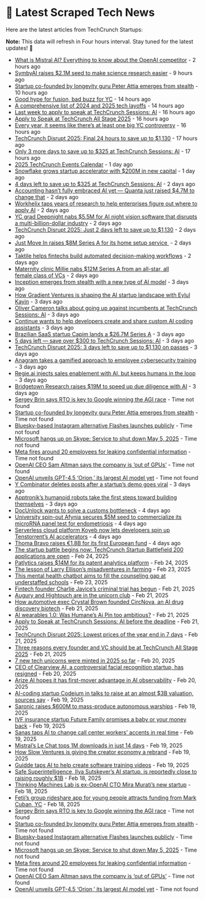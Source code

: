 
# 📰 Latest Scraped Tech News

Here are the latest articles from TechCrunch Startups:

**Note:** This data will refresh in Four hours interval. Stay tuned for the latest updates! 🔄
- [What is Mistral AI? Everything to know about the OpenAI competitor](https://techcrunch.com/2025/02/28/what-is-mistral-ai-everything-to-know-about-the-openai-competitor/) - 2 hours ago
- [SymbyAI raises $2.1M seed to make science research easier](https://techcrunch.com/2025/02/28/symbyai-raises-2-1m-seed-to-make-science-research-easier/) - 9 hours ago
- [Startup co-founded by longevity guru Peter Attia emerges from stealth](https://techcrunch.com/2025/02/28/startup-co-founded-by-longevity-guru-peter-attia-emerges-from-stealth/) - 10 hours ago
- [Good hype for fusion, bad buzz for YC](https://techcrunch.com/2025/02/28/good-hype-for-fusion-bad-buzz-for-yc/) - 14 hours ago
- [A comprehensive list of 2024 and 2025 tech layoffs](https://techcrunch.com/2025/02/28/tech-layoffs-2024-list/) - 14 hours ago
- [Last week to apply to speak at TechCrunch Sessions: AI](https://techcrunch.com/2025/02/28/last-week-to-apply-to-speak-at-techcrunch-sessions-ai/) - 16 hours ago
- [Apply to Speak at TechCrunch All Stage 2025](https://techcrunch.com/2025/02/28/apply-to-speak-at-techcrunch-all-stage-2025/) - 16 hours ago
- [Every year, it seems like there’s at least one big YC controversy](https://techcrunch.com/podcast/every-year-it-seems-like-theres-at-least-one-big-yc-controversy/) - 16 hours ago
- [TechCrunch Disrupt 2025: Final 24 hours to save up to $1,130](https://techcrunch.com/2025/02/28/techcrunch-disrupt-2025-final-hours-to-save-up-to-1130/) - 17 hours ago
- [Only 3 more days to save up to $325 at TechCrunch Sessions: AI](https://techcrunch.com/2025/02/28/only-3-more-days-to-save-up-to-325-at-techcrunch-sessions-ai/) - 17 hours ago
- [2025 TechCrunch Events Calendar](https://techcrunch.com/2025/02/27/2025-techcrunch-events-calendar/) - 1 day ago
- [Snowflake grows startup accelerator with $200M in new capital](https://techcrunch.com/2025/02/27/snowflake-grows-startup-accelerator-with-200m-in-new-capital/) - 1 day ago
- [4 days left to save up to $325 at TechCrunch Sessions: AI](https://techcrunch.com/2025/02/27/4-days-left-to-save-up-to-325-at-techcrunch-sessions-ai/) - 2 days ago
- [Accounting hasn’t fully embraced AI yet — Quanta just raised $4.7M to change that](https://techcrunch.com/2025/02/27/accounting-hasnt-fully-embraced-ai-yet-quanta-just-raised-4-7m-to-change-that/) - 2 days ago
- [Workhelix taps years of research to help enterprises figure out where to apply AI](https://techcrunch.com/2025/02/27/workhelix-taps-years-of-research-to-help-enterprises-figure-out-where-to-apply-ai/) - 2 days ago
- [YC grad Deepnight nabs $5.5M for AI night vision software that disrupts a multi-billion-dollar industry](https://techcrunch.com/2025/02/27/yc-grad-deepnight-nabs-5-5m-for-ai-night-vision-software-that-disrupts-a-multi-billion-dollar-industry/) - 2 days ago
- [TechCrunch Disrupt 2025: Just 2 days left to save up to $1,130](https://techcrunch.com/2025/02/27/techcrunch-disrupt-2025-just-2-days-left-to-save-up-to-1130/) - 2 days ago
- [Just Move In raises $8M Series A for its home setup service ](https://techcrunch.com/2025/02/27/just-move-in-raises-8m-series-a-for-its-home-setup-service/) - 2 days ago
- [Taktile helps fintechs build automated decision-making workflows](https://techcrunch.com/2025/02/27/taktile-helps-fintechs-build-automated-decision-making-workflows/) - 2 days ago
- [Maternity clinic Millie nabs $12M Series A from an all-star, all female class of VCs](https://techcrunch.com/2025/02/26/maternity-clinic-millie-nabs-12m-series-a-from-an-all-star-all-female-class-of-vcs/) - 2 days ago
- [Inception emerges from stealth with a new type of AI model](https://techcrunch.com/2025/02/26/inception-emerges-from-stealth-with-a-new-type-of-ai-model/) - 3 days ago
- [How Gradient Ventures is shaping the AI startup landscape with Eylul Kayin](https://techcrunch.com/podcast/how-gradient-ventures-is-shaping-the-ai-startup-landscape-with-eylul-kayin/) - 3 days ago
- [Oliver Cameron talks about going up against incumbents at TechCrunch Sessions: AI](https://techcrunch.com/2025/02/26/founders-talk-about-going-up-against-incumbents-at-techcrunch-sessions-ai/) - 3 days ago
- [Continue wants to help developers create and share custom AI coding assistants](https://techcrunch.com/2025/02/26/continue-wants-to-help-developers-create-and-share-custom-ai-coding-assistants/) - 3 days ago
- [Brazilian SaaS startup Capim lands a $26.7M Series A](https://techcrunch.com/2025/02/26/capim-a-brazilian-bnpl-startup-for-dental-services-lands-a-26-7m-series-a/) - 3 days ago
- [5 days left — save over $300 to TechCrunch Sessions: AI](https://techcrunch.com/2025/02/26/5-days-left-save-over-300-to-techcrunch-sessions-ai/) - 3 days ago
- [TechCrunch Disrupt 2025: 3 days left to save up to $1,130 on passes](https://techcrunch.com/2025/02/26/techcrunch-disrupt-2025-3-days-left-to-save-up-to-1130-on-passes/) - 3 days ago
- [Anagram takes a gamified approach to employee cybersecurity training](https://techcrunch.com/2025/02/26/anagram-takes-a-gamified-approach-to-employee-cybersecurity-training/) - 3 days ago
- [Regie.ai injects sales enablement with AI, but keeps humans in the loop](https://techcrunch.com/2025/02/26/regie-ai-injects-sales-enablement-with-ai-but-keeps-humans-in-the-loop/) - 3 days ago
- [Bridgetown Research raises $19M to speed up due diligence with AI](https://techcrunch.com/2025/02/26/bridgetown-research-raises-19m-to-speed-up-due-diligence-with-ai/) - 3 days ago
- [Sergey Brin says RTO is key to Google winning the AGI race](https://techcrunch.com/2025/02/28/sergey-brin-says-rto-is-key-to-google-winning-the-agi-race/) - Time not found
- [Startup co-founded by longevity guru Peter Attia emerges from stealth](https://techcrunch.com/2025/02/28/startup-co-founded-by-longevity-guru-peter-attia-emerges-from-stealth/) - Time not found
- [Bluesky-based Instagram alternative Flashes launches publicly](https://techcrunch.com/2025/02/28/bluesky-based-instagram-alternative-flashes-launches-publicly/) - Time not found
- [Microsoft hangs up on Skype: Service to shut down May 5, 2025](https://techcrunch.com/2025/02/28/microsoft-hangs-up-on-skype-service-to-shut-down-may-5-2025/) - Time not found
- [Meta fires around 20 employees for leaking confidential information](https://techcrunch.com/2025/02/27/meta-fires-around-20-employees-for-leaking-confidential-information/) - Time not found
- [OpenAI CEO Sam Altman says the company is ‘out of GPUs’](https://techcrunch.com/2025/02/27/openai-ceo-sam-altman-says-the-company-is-out-of-gpus/) - Time not found
- [OpenAI unveils GPT-4.5 ‘Orion,’ its largest AI model yet](https://techcrunch.com/2025/02/27/openai-unveils-gpt-4-5-orion-its-largest-ai-model-yet/) - Time not found
- [Y Combinator deletes posts after a startup’s demo goes viral](https://techcrunch.com/2025/02/25/y-combinator-deletes-posts-after-a-startups-demo-goes-viral/) - 3 days ago
- [Apptronik’s humanoid robots take the first steps toward building themselves](https://techcrunch.com/2025/02/25/apptroniks-humanoid-robots-take-the-first-steps-toward-building-themselves/) - 3 days ago
- [DocUnlock wants to solve a customs bottleneck](https://techcrunch.com/2025/02/25/docunlock-wants-to-solve-a-customs-bottleneck/) - 4 days ago
- [University spin-out Afynia secures $5M seed to commercialize its microRNA panel test for endometriosis](https://techcrunch.com/2025/02/25/university-spin-out-afynia-secures-5m-seed-to-commercialize-its-microrna-panel-test-for-endometriosis/) - 4 days ago
- [Serverless cloud platform Koyeb now lets developers spin up Tenstorrent’s AI accelerators](https://techcrunch.com/2025/02/25/serverless-cloud-platform-koyeb-lets-developers-spin-up-tenstorrent-ai-accelerators/) - 4 days ago
- [Thoma Bravo raises €1.8B for its first European fund](https://techcrunch.com/2025/02/25/thoma-bravo-raises-e1-8b-for-its-first-european-fund/) - 4 days ago
- [The startup battle begins now: TechCrunch Startup Battlefield 200 applications are open](https://techcrunch.com/2025/02/24/the-startup-battle-begins-now-techcrunch-startup-battlefield-200-applications-are-now-open/) - Feb 24, 2025
- [Patlytics raises $14M for its patent analytics platform](https://techcrunch.com/2025/02/24/patlytics-raises-14m-series-a-funding-for-its-patent-analytics-platform/) - Feb 24, 2025
- [The lesson of Larry Ellison’s misadventures in farming](https://techcrunch.com/2025/02/23/the-lesson-of-larry-ellisons-misadventures-in-farming/) - Feb 23, 2025
- [This mental health chatbot aims to fill the counseling gap at understaffed schools](https://techcrunch.com/2025/02/23/this-mental-health-chatbot-aims-to-fill-the-counseling-gap-at-understaffed-schools/) - Feb 23, 2025
- [Fintech founder Charlie Javice’s criminal trial has begun](https://techcrunch.com/2025/02/21/fintech-founder-charlie-javices-criminal-trial-has-begun/) - Feb 21, 2025
- [Augury and Hightouch are in the unicorn club](https://techcrunch.com/2025/02/21/augury-and-hightouch-joined-the-unicorn-club/) - Feb 21, 2025
- [How automotive exec Crystal Brown founded CircNova, an AI drug discovery biotech](https://techcrunch.com/2025/02/21/how-automotive-exec-crystal-brown-founded-circnova-an-ai-drug-discovery-biotech/) - Feb 21, 2025
- [AI wearables 1.0: Was Humane’s Ai Pin too ambitious?](https://techcrunch.com/podcast/ai-wearables-1-0-was-humanes-ai-pin-too-ambitious/) - Feb 21, 2025
- [Apply to Speak at TechCrunch Sessions: AI before the deadline](https://techcrunch.com/2025/02/21/apply-to-speak-at-techcrunch-sessions-ai-before-the-deadline/) - Feb 21, 2025
- [TechCrunch Disrupt 2025: Lowest prices of the year end in 7 days](https://techcrunch.com/2025/02/21/techcrunch-disrupt-2025-lowest-prices-of-the-year-end-in-7-days/) - Feb 21, 2025
- [Three reasons every founder and VC should be at TechCrunch All Stage 2025](https://techcrunch.com/2025/02/21/3-big-reasons-to-attend-techcrunch-all-stage-2025-if-you-are-a-founder-or-vc/) - Feb 21, 2025
- [7 new tech unicorns were minted in 2025 so far](https://techcrunch.com/2025/02/20/7-new-tech-unicorns-were-minted-in-2025-so-far/) - Feb 20, 2025
- [CEO of Clearview AI, a controversial facial recognition startup, has resigned](https://techcrunch.com/2025/02/20/ceo-of-clearview-ai-a-controversial-facial-recognition-startup-has-resigned/) - Feb 20, 2025
- [Arize AI hopes it has first-mover advantage in AI observability](https://techcrunch.com/2025/02/20/arize-ai-hopes-it-has-first-mover-advantage-in-ai-observability/) - Feb 20, 2025
- [AI-coding startup Codeium in talks to raise at an almost $3B valuation, sources say](https://techcrunch.com/2025/02/19/ai-coding-startup-codeium-in-talks-to-raise-at-an-almost-3b-valuation-sources-say/) - Feb 19, 2025
- [Saronic raises $600M to mass-produce autonomous warships](https://techcrunch.com/2025/02/19/saronic-raises-600m-to-mass-produce-autonomous-warships/) - Feb 19, 2025
- [IVF insurance startup Future Family promises a baby or your money back](https://techcrunch.com/2025/02/19/ivf-insurance-startup-future-family-promises-a-baby-or-your-money-back/) - Feb 19, 2025
- [Sanas taps AI to change call center workers’ accents in real time](https://techcrunch.com/2025/02/19/sanas-taps-ai-to-change-call-center-workers-accents-in-real-time/) - Feb 19, 2025
- [Mistral’s Le Chat tops 1M downloads in just 14 days](https://techcrunch.com/2025/02/19/mistrals-le-chat-tops-1m-downloads-in-just-14-days/) - Feb 19, 2025
- [How Slow Ventures is giving the creator economy a rebrand](https://techcrunch.com/podcast/how-slow-ventures-is-giving-the-creator-economy-a-rebrand/) - Feb 19, 2025
- [Guidde taps AI to help create software training videos](https://techcrunch.com/2025/02/19/guidde-taps-ai-to-help-create-software-training-videos/) - Feb 19, 2025
- [Safe Superintelligence, Ilya Sutskever’s AI startup, is reportedly close to raising roughly $1B](https://techcrunch.com/2025/02/18/safe-superintelligence-ilya-sutskevers-ai-startup-is-reportedly-close-to-raising-roughly-1b/) - Feb 18, 2025
- [Thinking Machines Lab is ex-OpenAI CTO Mira Murati’s new startup](https://techcrunch.com/2025/02/18/thinking-machines-lab-is-ex-openai-cto-mira-muratis-new-startup/) - Feb 18, 2025
- [Fetii’s group rideshare app for young people attracts funding from Mark Cuban, YC](https://techcrunch.com/2025/02/18/fetiis-group-rideshare-app-for-young-people-has-attracted-funds-from-mark-cuban-yc/) - Feb 18, 2025
- [Sergey Brin says RTO is key to Google winning the AGI race](https://techcrunch.com/2025/02/28/sergey-brin-says-rto-is-key-to-google-winning-the-agi-race/) - Time not found
- [Startup co-founded by longevity guru Peter Attia emerges from stealth](https://techcrunch.com/2025/02/28/startup-co-founded-by-longevity-guru-peter-attia-emerges-from-stealth/) - Time not found
- [Bluesky-based Instagram alternative Flashes launches publicly](https://techcrunch.com/2025/02/28/bluesky-based-instagram-alternative-flashes-launches-publicly/) - Time not found
- [Microsoft hangs up on Skype: Service to shut down May 5, 2025](https://techcrunch.com/2025/02/28/microsoft-hangs-up-on-skype-service-to-shut-down-may-5-2025/) - Time not found
- [Meta fires around 20 employees for leaking confidential information](https://techcrunch.com/2025/02/27/meta-fires-around-20-employees-for-leaking-confidential-information/) - Time not found
- [OpenAI CEO Sam Altman says the company is ‘out of GPUs’](https://techcrunch.com/2025/02/27/openai-ceo-sam-altman-says-the-company-is-out-of-gpus/) - Time not found
- [OpenAI unveils GPT-4.5 ‘Orion,’ its largest AI model yet](https://techcrunch.com/2025/02/27/openai-unveils-gpt-4-5-orion-its-largest-ai-model-yet/) - Time not found